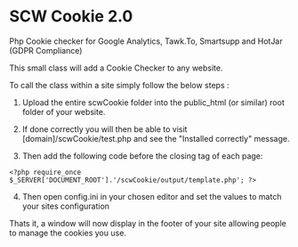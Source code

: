 # SCW Cookie 2.0
Php Cookie checker for Google Analytics, Tawk.To, Smartsupp and HotJar (GDPR Compliance)

This small class will add a Cookie Checker to any website.

To call the class within a site simply follow the below steps :

1. Upload the entire scwCookie folder into the public_html (or similar) root folder of your website.

2. If done correctly you will then be able to visit [domain]/scwCookie/test.php and see the "Installed correctly" message.

3. Then add the following code before the closing </body> tag of each page:
```
<?php require_once $_SERVER['DOCUMENT_ROOT'].'/scwCookie/output/template.php'; ?>
```

4. Then open config.ini in your chosen editor and set the values to match your sites configuration


Thats it, a window will now display in the footer of your site allowing people to manage the cookies you use.
